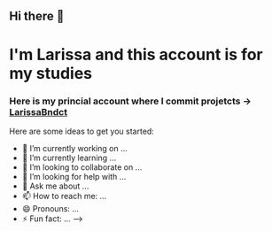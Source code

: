 ## Hi there 👋
# I'm Larissa and this account is for my studies
### Here is my princial account where I commit projetcts -> [LarissaBndct](https://github.com/LarissaBndct)

Here are some ideas to get you started:

- 🔭 I’m currently working on ...
- 🌱 I’m currently learning ...
- 👯 I’m looking to collaborate on ...
- 🤔 I’m looking for help with ...
- 💬 Ask me about ...
- 📫 How to reach me: ...
- 😄 Pronouns: ...
- ⚡ Fun fact: ...
-->
